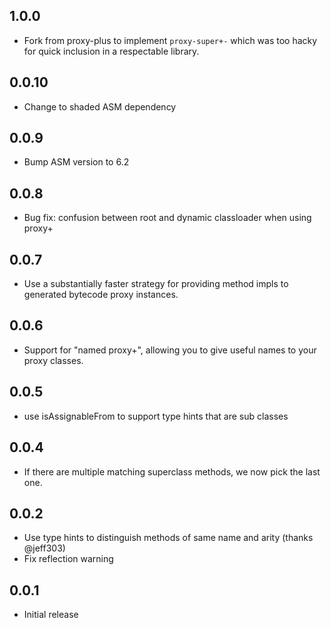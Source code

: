 ## 1.0.0

* Fork from proxy-plus to implement `proxy-super+-` which was too hacky for quick inclusion in a respectable library.

## 0.0.10

* Change to shaded ASM dependency

## 0.0.9

* Bump ASM version to 6.2

## 0.0.8

* Bug fix: confusion between root and dynamic classloader when using proxy+

## 0.0.7

* Use a substantially faster strategy for providing method impls to generated bytecode
proxy instances.

## 0.0.6

* Support for "named proxy+", allowing you to give useful names to your proxy
classes.
## 0.0.5

* use isAssignableFrom to support type hints that are sub classes

## 0.0.4

* If there are multiple matching superclass methods, we now pick the last one.

## 0.0.2

* Use type hints to distinguish methods of same name and arity (thanks @jeff303)
* Fix reflection warning

## 0.0.1

* Initial release
